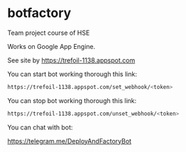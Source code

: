 # botfactory
Team project course of HSE

Works on Google App Engine.

See site by https://trefoil-1138.appspot.com

You can start bot working thorough this link:

```sh
https://trefoil-1138.appspot.com/set_webhook/<token>
```

You can stop bot working thorough this link:

```sh
https://trefoil-1138.appspot.com/unset_webhook/<token>
```

You can chat with bot:

https://telegram.me/DeployAndFactoryBot

